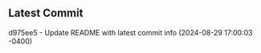 
## Latest Commit
d975ee5 - Update README with latest commit info (2024-08-29 17:00:03 -0400) <Yunxi-Zhou>

